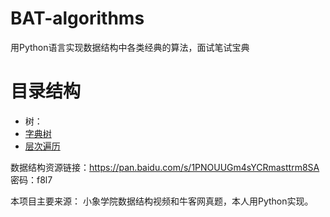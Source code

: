 # BAT-algorithms
用Python语言实现数据结构中各类经典的算法，面试笔试宝典

# 目录结构  
- 树：     
- [字典树](https://github.com/whtlkeep/BAT-algorithms/blob/master/%E6%A0%91/%E5%AD%97%E5%85%B8%E6%A0%91-%E5%89%8D%E7%BC%80%E6%A0%91.py)  
- [层次遍历](https://github.com/whtlkeep/BAT-algorithms/blob/master/%E6%A0%91/%E5%B1%82%E6%AC%A1%E9%81%8D%E5%8E%86.py)  

数据结构资源链接：https://pan.baidu.com/s/1PNOUUGm4sYCRmasttrm8SA 密码：f8l7

本项目主要来源： 小象学院数据结构视频和牛客网真题，本人用Python实现。
